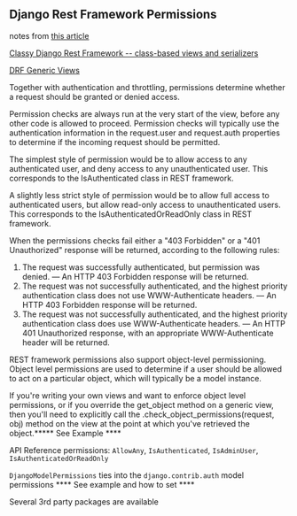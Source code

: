 ## Django Rest Framework Permissions

notes from [this article](https://www.django-rest-framework.org/api-guide/permissions/)

[Classy Django Rest Framework -- class-based views and serializers](http://www.cdrf.co/)

[DRF Generic Views](https://www.django-rest-framework.org/api-guide/generic-views/#generic-views)

Together with authentication and throttling, permissions determine whether a request should be granted or denied access.

Permission checks are always run at the very start of the view, before any other code is allowed to proceed. Permission checks will typically use the authentication information in the request.user and request.auth properties to determine if the incoming request should be permitted.

The simplest style of permission would be to allow access to any authenticated user, and deny access to any unauthenticated user. This corresponds to the IsAuthenticated class in REST framework.

A slightly less strict style of permission would be to allow full access to authenticated users, but allow read-only access to unauthenticated users. This corresponds to the IsAuthenticatedOrReadOnly class in REST framework.

When the permissions checks fail either a "403 Forbidden" or a "401 Unauthorized" response will be returned, according to the following rules:

1. The request was successfully authenticated, but permission was denied. — An HTTP 403 Forbidden response will be returned.
2. The request was not successfully authenticated, and the highest priority authentication class does not use WWW-Authenticate headers. — An HTTP 403 Forbidden response will be returned.
3. The request was not successfully authenticated, and the highest priority authentication class does use WWW-Authenticate headers. — An HTTP 401 Unauthorized response, with an appropriate WWW-Authenticate header will be returned.

REST framework permissions also support object-level permissioning. Object level permissions are used to determine if a user should be allowed to act on a particular object, which will typically be a model instance.

If you're writing your own views and want to enforce object level permissions, or if you override the get_object method on a generic view, then you'll need to explicitly call the .check_object_permissions(request, obj) method on the view at the point at which you've retrieved the object.***** See Example ****

API Reference permissions:  `AllowAny`, `IsAuthenticated`, `IsAdminUser`, `IsAuthenticatedOrReadOnly`

`DjangoModelPermissions` ties into the `django.contrib.auth` model permissions
**** See example and how to set ****

Several 3rd party packages are available